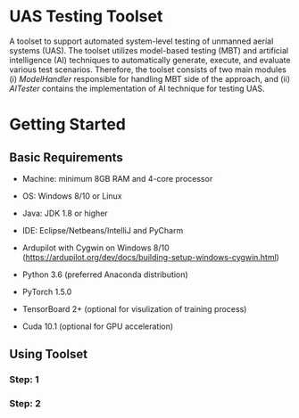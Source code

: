 # UAS Testing Toolset
A toolset to support automated system-level testing of unmanned aerial systems (UAS). The toolset utilizes model-based testing (MBT) and artificial intelligence (AI) techniques to automatically generate, execute, and evaluate various test scenarios. Therefore, the toolset consists of two main modules (i) *ModelHandler* responsible for handling MBT side of the approach, and (ii) *AITester* contains the implementation of AI technique for testing UAS. 




# Getting Started

## Basic Requirements
* Machine: minimum 8GB RAM and 4-core processor

* OS: Windows 8/10 or Linux

* Java: JDK 1.8 or higher

* IDE: Eclipse/Netbeans/IntelliJ and PyCharm

* Ardupilot with Cygwin on Windows 8/10 (https://ardupilot.org/dev/docs/building-setup-windows-cygwin.html)

* Python 3.6 (preferred Anaconda distribution)

* PyTorch 1.5.0

* TensorBoard 2+ (optional for visulization of training process)

* Cuda 10.1 (optional for GPU acceleration)


## Using Toolset

### Step: 1 

### Step: 2 


